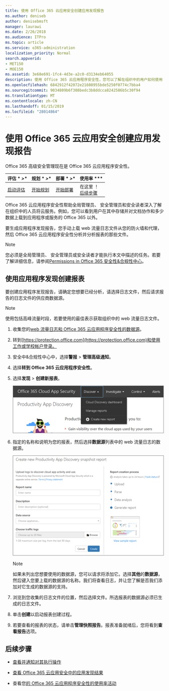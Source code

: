 ```yaml
---
title: 使用 Office 365 云应用安全创建应用发现报告
ms.author: deniseb
author: denisebmsft
manager: laurawi
ms.date: 2/26/2018
ms.audience: ITPro
ms.topic: article
ms.service: o365-administration
localization_priority: Normal
search.appverid:
- MET150
- MOE150
ms.assetid: 3e68e691-1fc4-4d3e-a2c0-d3134eb64055
description: 使用 Office 365 云应用程序安全性，您可以了解在组织中的用户如何使用 Office 365 和其他应用程序创建报告。
ms.openlocfilehash: 6842912f42072e21608955bde5250f0774c7bba4
ms.sourcegitcommit: 9034809b6f308bedc3b8ddcca8242586b5c30f94
ms.translationtype: MT
ms.contentlocale: zh-CN
ms.lasthandoff: 01/15/2019
ms.locfileid: "28014864"
---
```

# <a name="create-app-discovery-reports-using-office-365-cloud-app-security"></a>使用 Office 365 云应用安全创建应用发现报告

Office 365 高级安全管理现在是 Office 365 云应用程序安全性。
  
|评估 * *\>**|规划 * *\>**|部署 * *\>**|使用率 ***|
|:-----|:-----|:-----|:-----|
|[启动评估](office-365-cas-overview.md) <br/> |[开始规划](get-ready-for-office-365-cas.md) <br/> |[开始部署](turn-on-office-365-cas.md) <br/> |在这里 ！  <br/> [后续步骤](#next-steps) <br/> |
   
Office 365 云应用程序安全性帮助全局管理员、 安全管理员和安全读者深入了解在组织中的人员将云服务。例如，您可以看到用户在其中存储并对文档协作和多少数据上载到应用程序或服务的 Office 365 以外。
  
要生成应用程序发现报告，您手动上载 web 流量日志文件从您的防火墙和代理，然后 Office 365 云应用程序安全性分析并分析报表的那些文件。
  
> [!NOTE]
> 您必须是全局管理员、 安全管理员或安全读者才能执行本文中描述的任务。若要了解详细信息，请参阅[Permissions in Office 365 安全性&amp;合规性中心](permissions-in-the-security-and-compliance-center.md)。 
  
## <a name="create-a-report-with-app-discovery"></a>使用应用程序发现创建报表

要创建应用程序发现报告，请确定您想要已经分析，请选择日志文件，然后请求报告的日志文件的供应商数据源。
  
> [!NOTE]
> 使用包括高峰流量时段，若要使用的最佳表示获取组织中的 web 流量日志文件。 
  
1. 收集您的[web 流量日志和 Office 365 云应用程序安全性的数据源](web-traffic-logs-and-data-sources-for-ocas.md)。
    
2. 转到[https://protection.office.com](https://protection.office.com)和使用工作或学校帐户登录。 
    
3. 安全中&amp;合规性中心中，选择**警报** \> **管理高级通知**。
    
4. 选择**转到 Office 365 云应用程序安全性**。
    
5. 选择**发现** \> **创建新报表**。
    
    ![在 Office 365 CAS 门户中，选择发现](media/73b5299f-94b5-49dd-a00f-154d188eb2c5.png)
  
6. 指定的名称和说明为您的报表，然后选择**数据源**列表中的 web 流量日志的数据源。 
    
    ![在 O365 CAS 中，选择发现\>创建新报表](media/22e660f0-5eb2-49fa-9fea-f88a5809a07b.png)
  
    > [!NOTE]
    > 如果未列出您想要使用的数据源，您可以请求将添加它。选择**其他**的**数据源**，然后键入您要上载的数据源的名称。我们将查看日志，并让您了解是否我们添加对它生成的数据源的支持。 
  
7. 浏览到您收集的日志文件的位置，然后选择文件。所选报表的数据源必须已生成的日志文件。
    
8. 单击**创建**以启动报表创建过程。 
    
9. 若要查看的报表的状态，请单击**管理快照报告**。报表准备就绪后，您将看到**查看报告**选项。 
    
## <a name="next-steps"></a>后续步骤

- [查看并通知对其执行操作](review-office-365-cas-alerts.md)
    
- [查看 Office 365 云应用安全中的应用发现结果](review-app-discovery-findings-in-ocas.md)
    
- 查看您[的 Office 365 云应用程序安全性的使用率活动](utilization-activities-for-ocas.md)
    

